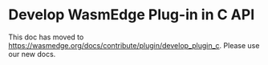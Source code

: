 # Develop WasmEdge Plug-in in C API

This doc has moved to https://wasmedge.org/docs/contribute/plugin/develop_plugin_c. Please use our new docs.



